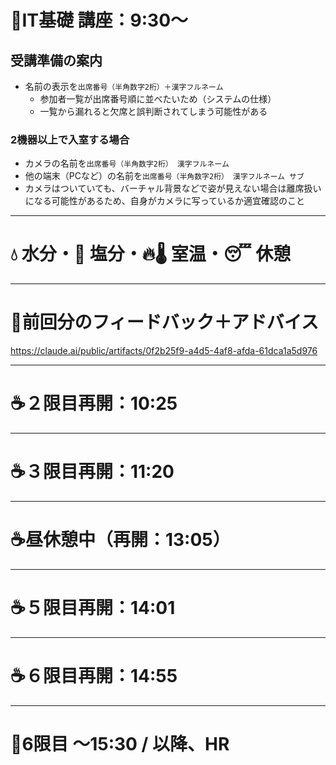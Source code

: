 # 📖IT基礎 講座：9:30〜
## 受講準備の案内
- 名前の表示を`出席番号（半角数字2桁）＋漢字フルネーム`
  - 参加者一覧が出席番号順に並べたいため（システムの仕様）
  - 一覧から漏れると欠席と誤判断されてしまう可能性がある

### 2機器以上で入室する場合
- カメラの名前を`出席番号（半角数字2桁） 漢字フルネーム`
- 他の端末（PCなど）の名前を`出席番号（半角数字2桁） 漢字フルネーム サブ`
- カメラはついていても、バーチャル背景などで姿が見えない場合は離席扱いになる可能性があるため、自身がカメラに写っているか適宜確認のこと

---

# 💧 水分・🧂 塩分・🔥🌡️ 室温・😴 休憩

---

# 👀前回分のフィードバック＋アドバイス
https://claude.ai/public/artifacts/0f2b25f9-a4d5-4af8-afda-61dca1a5d976

---

# ☕２限目再開：10:25

---

# ☕３限目再開：11:20

---

# ☕昼休憩中（再開：13:05）

---

# ☕５限目再開：14:01

---

# ☕６限目再開：14:55

---

# 📖6限目 ～15:30 / 以降、HR

